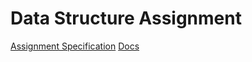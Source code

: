 # Data Structure Assignment

[Assignment Specification](https://docs.google.com/document/d/1W27Vhbgct0fHtQHpFg5NDY8yD5ptA_5S/edit)
[Docs](https://drive.google.com/drive/folders/1Uoola8ziBP14QNrFRNww6aTfQtexeqsv)
